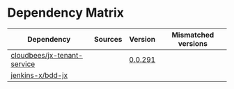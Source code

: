# Dependency Matrix

Dependency | Sources | Version | Mismatched versions
---------- | ------- | ------- | -------------------
[cloudbees/jx-tenant-service](https://github.com/cloudbees/jx-tenant-service) |  | [0.0.291](https://github.com/cloudbees/jx-tenant-service/releases/tag/v0.0.291) | 
[jenkins-x/bdd-jx](https://github.com/jenkins-x/bdd-jx.git) |  | []() | 
